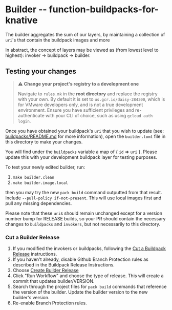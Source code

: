 # Builder -- function-buildpacks-for-knative

The builder aggregates the sum of our layers, by maintaining a collection of `uri`'s that contain the buildpack images and more

In abstract, the concept of layers may be viewed as (from lowest level to highest): invoker -> buildpack -> builder.

## Testing your changes

> :warning: **Change your project's registry to a development one**
>
> Navigate to `rules.mk` in the **root directory** and replace the registry with your own. By default it is set to `us.gcr.io/daisy-284300`, which is for VMware developers only, and is not a true development environment. Ensure you have sufficient privileges and re-authenticate with your CLI of choice, such as using `gcloud auth login`.

Once you have obtained your buildpack's `uri` that you wish to update (see: [buildpacks/README.md](https://github.com/vmware-tanzu/function-buildpacks-for-knative/tree/main/buildpacks/README.md) for more information), open the `builder.toml` file in this directory to make your changes.

You will find under the `buildpacks` variable a map of { `id` => `uri` }. Please update this with your development buildpack layer for testing purposes.

To test your newly edited builder, run:
1) `make builder.clean`
2) `make builder.image.local`

then you may try the new `pack build` command outputted from that result. Include `--pull-policy if-not-present`.  This will use local images first and pull any missing dependencies. 

Please note that these `uri`s should remain unchanged except for a version number bump for RELEASE builds, so your PR should contain the necessary changes to `buildpacks` and `invokers`, but not necessarily to this directory.

### Cut a Builder Release

1. If you modified the invokers or buildpacks, following the [Cut a Buildpack Release](../buildpacks/README.md) instructions.
2. If you haven't already, disable Github Branch Protection rules as described in the Buildpack Release Instructions. 
3. Choose [Create Builder Release](https://github.com/vmware-tanzu/function-buildpacks-for-knative/actions/workflows/create-builder-release.yaml)
4. Click "Run Workflow" and choose the type of release.  This will create a commit that updates builder/VERSION.
5. Search through the project files for `pack build` commands that reference the version of the builder. Update the builder version to the new builder's version.
6. Re-enable Branch Protection rules. 
